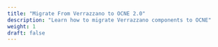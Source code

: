 ```yaml
---
title: "Migrate From Verrazzano to OCNE 2.0"
description: "Learn how to migrate Verrazzano components to OCNE"
weight: 1
draft: false
---
```

